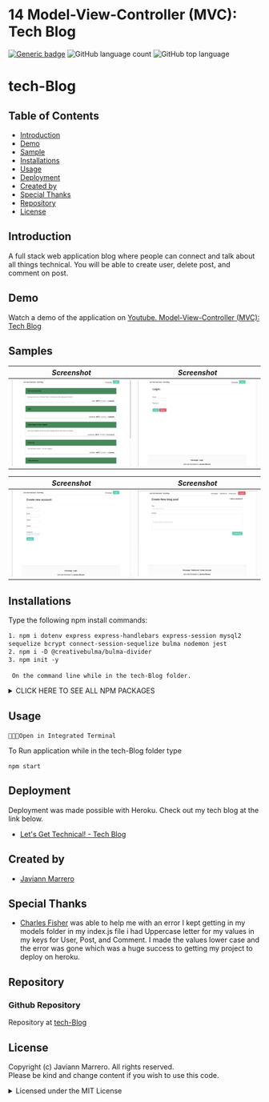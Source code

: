 # 14 Model-View-Controller (MVC): Tech Blog
[![Generic badge](https://img.shields.io/badge/license-MIT-<COLOR>.svg)](#license)
![GitHub language count](https://img.shields.io/github/languages/count/javiistacks/tech-Blog)
![GitHub top language](https://img.shields.io/github/languages/top/javiistacks/tech-Blog)

# tech-Blog

## Table of Contents
* [Introduction](#introduction)
* [Demo](#demo)
* [Sample](#samples)
* [Installations](#installations)
* [Usage](#usage)
* [Deployment](#deployment)
* [Created by](#created-by)
* [Special Thanks](#special-thanks)
* [Repository](#repository)
* [License](#license)


## Introduction
A full stack web application blog where people can connect and talk about all things technical. You will be able to create user, delete post,  and comment on post. 


## Demo
Watch a demo of the application on [Youtube. Model-View-Controller (MVC): Tech Blog](https://youtu.be/RQDhyoZjASY)


## Samples

| ***Screenshot***                   | ***Screenshot***                      |
| :--------------------------------: | :-----------------------------------: |
| <img src="./assets/blog.png">      | <img src="./assets/login.png">        |

| ***Screenshot***                   | ***Screenshot***                      |
| :--------------------------------: | :-----------------------------------: |
| <img src="./assets/signup.png">    | <img src="./assets/createpost.png">   |



## Installations
Type the following npm install commands: 
```
1. npm i dotenv express express-handlebars express-session mysql2 sequelize bcrypt connect-session-sequelize bulma nodemon jest
2. npm i -D @creativebulma/bulma-divider
3. npm init -y

 On the command line while in the tech-Blog folder.
```
<details><summary> CLICK HERE TO SEE ALL NPM PACKAGES</summary>

<blockquote>

* [npm](https://docs.npmjs.com/cli/v7/commands/npm-install)
  * npm is the package manager for the Node JavaScript platform. 

* [dotenv](https://www.npmjs.com/package/dotenv)
  * Enables the application to access environment variables.

* [express](https://www.npmjs.com/package/express)
  * Allows to dynamically render HTML Pages based on passing arguments to templates.

* [express-handlebars](https://www.npmjs.com/package/express-handlebars)
  * A Handlebars view engine for Express.

* [express-session](https://www.npmjs.com/package/express-session)
  * This is a Node.js module available through the npm registry.
  
* [mysql2](https://www.npmjs.com/package/mysql2)
  * Enables the application to create a connection to the mysql database.
  
* [sequelize](https://www.npmjs.com/package/sequelize)
  * Sequelize is a promise-based Node.js ORM tool for MySQL.

* [bcrypt](https://www.npmjs.com/package/bcrypt)
  * A library to help you hash passwords.

* [connect-session-sequelize](https://www.npmjs.com/package/sequelize)
  * Is a SQL session store using Sequelize.js.

* [bulma](https://www.npmjs.com/package/bulma)
  * Bulma is a modern CSS framework based on Flexbox.

* [@creativebulma/bulma-divider](https://www.npmjs.com/package/@creativebulma/bulma-divider)
  * A Bulma extension and brings the ability to easily display an horizontal or vertical divider with optional text.

* [jest](https://www.npmjs.com/package/jest)
  * Allows to run tests for application. 

* [nodemon](https://www.npmjs.com/package/nodemon)
  * Is a tool that helps develop node.js based applications by automatically restarting the node application when file changes in the directory are detected.
 
</blockquote>
</details>



## Usage

`👨🏽‍💻Open in Integrated Terminal`

To Run application while in the tech-Blog folder type 
```
npm start 
```


## Deployment
Deployment was made possible with Heroku. 
Check out my tech blog at the link below.
* [Let's Get Technical! - Tech Blog](https://young-taiga-22105.herokuapp.com/)


## Created by
* [Javiann Marrero](https://github.com/javiistacks)

## Special Thanks
* [Charles Fisher](https://github.com/cdfishe1) was able to help me with an error I kept getting in my models folder in my index.js file i had Uppercase letter for my values in my keys for User, Post, and Comment. I made the values lower case and the error was gone which was a huge success to getting my project to deploy on heroku.

## Repository
### Github Repository
Repository at [tech-Blog](https://github.com/javiistacks/tech-Blog)


## License

Copyright (c) Javiann Marrero. All rights reserved.<br>
Please be kind and change content if you wish to use this code.

<details><summary>Licensed under the MIT License</summary>

Copyright (c) 2021 - present | Javiann Marrero

<blockquote>
Permission is hereby granted, free of charge, to any person obtaining a copy
of this software and associated documentation files (the "Software"), to deal
in the Software without restriction, including without limitation the rights
to use, copy, modify, merge, publish, distribute, sublicense, and/or sell
copies of the Software, and to permit persons to whom the Software is
furnished to do so, subject to the following conditions:

The above copyright notice and this permission notice shall be included in all
copies or substantial portions of the Software.

THE SOFTWARE IS PROVIDED "AS IS", WITHOUT WARRANTY OF ANY KIND, EXPRESS OR
IMPLIED, INCLUDING BUT NOT LIMITED TO THE WARRANTIES OF MERCHANTABILITY,
FITNESS FOR A PARTICULAR PURPOSE AND NONINFRINGEMENT. IN NO EVENT SHALL THE
AUTHORS OR COPYRIGHT HOLDERS BE LIABLE FOR ANY CLAIM, DAMAGES OR OTHER
LIABILITY, WHETHER IN AN ACTION OF CONTRACT, TORT OR OTHERWISE, ARISING FROM,
OUT OF OR IN CONNECTION WITH THE SOFTWARE OR THE USE OR OTHER DEALINGS IN THE
SOFTWARE.
</blockquote>
</details>
